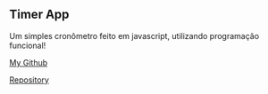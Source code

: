 ## Timer App


Um simples cronômetro feito em javascript, utilizando programação  funcional!

[My Github](https://github.com/elo1lson)

[Repository](https://github.com/elo1lson/timer)
